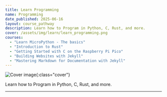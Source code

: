 ```yaml
---
title: Learn Programming
name: Programming
date_published: 2025-06-16
layout: course_pathway
description: Learn how to Program in Python, C, Rust, and more.
cover: /assets/img/learn/learn_programming.png
courses:
  - "Learn MicroPython - The basics"
  - "Introduction to Rust"
  - "Getting Started with C on the Raspberry Pi Pico"
  - "Building Websites with Jekyll"
  - "Mastering Markdown for Documentation with Jekyll"
---
```


![Cover image]({{page.cover}}){:class="cover"}

Learn how to Program in Python, C, Rust, and more.

---
